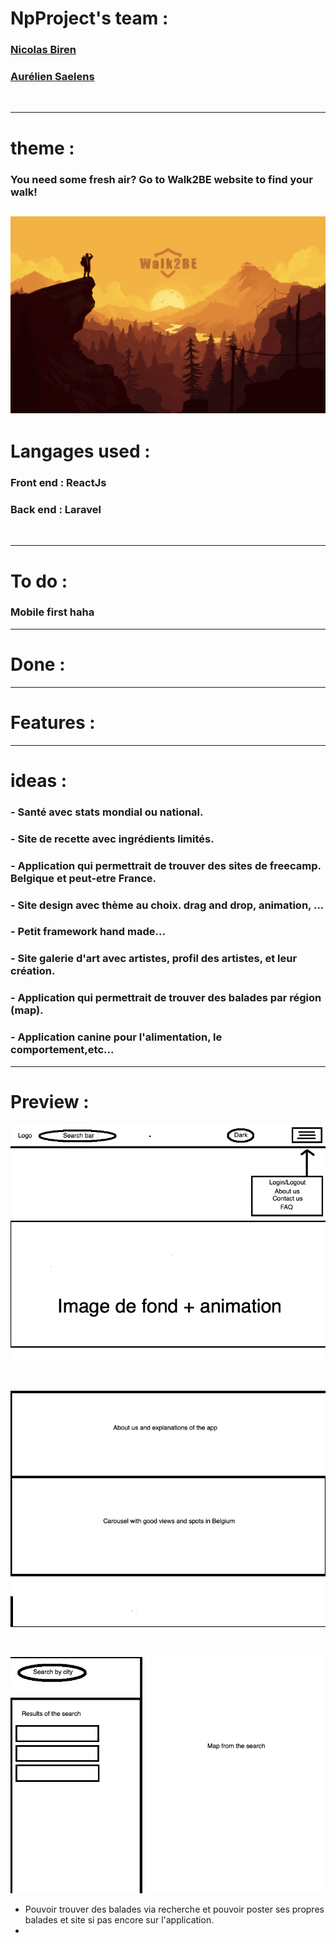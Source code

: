 # NpProject's team : 

### [Nicolas Biren](https://github.com/birennicolas)
### [Aurélien Saelens](https://github.com/aureliensaelens)
<br>

---

# theme : 
### You need some fresh air? Go to Walk2BE website to find your walk!

![preview](/images/walk2BE.png)
---

# Langages used : 
### Front end : **ReactJs**
### Back end : **Laravel**
<br>

---

# To do : 
### **Mobile first haha**
---

# Done : 

---

# Features : 

--- 

# ideas : 

### - Santé avec stats mondial ou national.
### - Site de recette avec ingrédients limités. 
### - Application qui permettrait de trouver des sites de freecamp. Belgique et peut-etre France.
### - Site design avec thème au choix. drag and drop, animation, ...
### - Petit framework hand made...
### - Site galerie d'art avec artistes, profil des artistes, et leur création.
### - Application qui permettrait de trouver des balades par région (map).
### - Application canine pour l'alimentation, le comportement,etc...

---

# Preview : 

![preview](/images/maquette.png)

<br>

![preview](/images/maquette1.png)

<br>

![preview](/images/maquette2.png)


- Pouvoir trouver des balades via recherche et pouvoir poster ses propres balades et site si pas encore sur l'application.
- 

